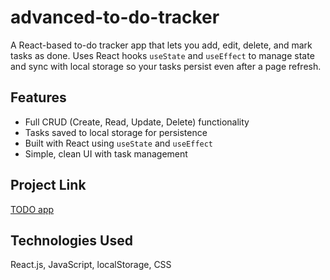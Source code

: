 # advanced-to-do-tracker

A React-based to-do tracker app that lets you add, edit, delete, and mark tasks as done. Uses React hooks `useState` and `useEffect` to manage state and sync with local storage so your tasks persist even after a page refresh.

## Features

- Full CRUD (Create, Read, Update, Delete) functionality
- Tasks saved to local storage for persistence
- Built with React using `useState` and `useEffect`
- Simple, clean UI with task management

## Project Link

[TODO app](link)

## Technologies Used

React.js, JavaScript, localStorage, CSS

